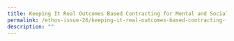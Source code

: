 ```yaml
---
title: Keeping It Real Outcomes Based Contracting for Mental and Social Health
permalink: /ethos-issue-26/keeping-it-real-outcomes-based-contracting-for-mental-and-social-health/
description: ""
---
```

